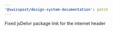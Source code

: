 ```yaml
---
'@swisspost/design-system-documentation': patch
---
```


Fixed jsDelivr package link for the internet header
